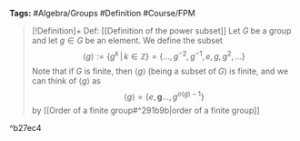 **Tags:** #Algebra/Groups #Definition #Course/FPM 

> [!Definition]+ Def: [[Definition of the power subset]]
> Let $G$ be a group and let $g\in G$ be an element. We define the subset
> $$\langle g \rangle := \{g^k \,|\,k\in\mathbb{Z}\} = \{\dots,g^{-2}, g^{-1},e,g,g^{2},\dots  \}$$
> Note that if $G$ is finite, then $\langle g \rangle$ (being a subset of $G$) is finite, and we can think of $\langle g \rangle$ as
> $$\langle g \rangle = \{e,\mathbf{g}\dots,g^{o(g)-1}\}$$
> by [[Order of a finite group#^291b9b|order of a finite group]]

^b27ec4
